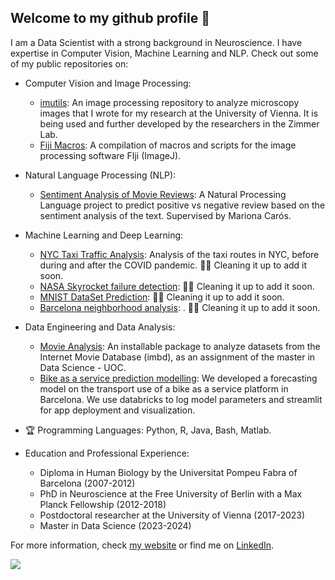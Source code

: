 ## Welcome to my github profile 👋
I am a Data Scientist with a strong background in Neuroscience. I have expertise in Computer Vision, Machine Learning and NLP.
Check out some of my public repositories on:

- Computer Vision and Image Processing:
   - [imutils](https://github.com/ulisesrey/imutils/): An image processing repository to analyze microscopy images that I wrote for my research at the University of Vienna. It is being used and further developed by the researchers in the Zimmer Lab.
  - [Fiji Macros](https://github.com/ulisesrey/fiji_macros/): A compilation of macros and scripts for the image processing software FIji (ImageJ).
- Natural Language Processing (NLP):
   - [Sentiment Analysis of Movie Reviews](https://github.com/ulisesrey/imbd_sentiment_analysis): A Natural Processing Language project to predict positive vs negative review based on the sentiment analysis of the text. Supervised by Mariona Carós.
- Machine Learning and Deep Learning:
   - [NYC Taxi Traffic Analysis](): Analysis of the taxi routes in NYC, before during and after the COVID pandemic. 👷🏼 Cleaning it up to add it soon.
  - [NASA Skyrocket failure detection](): 👷🏼 Cleaning it up to add it soon.
  - [MNIST DataSet Prediction](): 👷🏼 Cleaning it up to add it soon.
  - [Barcelona neighborhood analysis](): . 👷🏼 Cleaning it up to add it soon.
- Data Engineering and Data Analysis:
  - [Movie Analysis](https://github.com/ulisesrey/movie_project): An installable package to analyze datasets from the Internet Movie Database (imbd), as an assignment of the master in Data Science - UOC.
  - [Bike as a service prediction modelling](https://github.com/franmastromarino/ub-bicing-capstone-project): We developed a forecasting model on the transport use of a bike as a service platform in Barcelona. We use databricks to log model parameters and streamlit for app deployment and visualization.



- 🏆 Programming Languages:
Python,
R,
Java,
Bash,
Matlab.

- Education and Professional Experience:
  - Diploma in Human Biology by the Universitat Pompeu Fabra of Barcelona (2007-2012)
  - PhD in Neuroscience at the Free University of Berlin with a Max Planck Fellowship (2012-2018)
  - Postdoctoral researcher at the University of Vienna (2017-2023)
  - Master in Data Science (2023-2024)


For more information, check [my website](https://ulisesrey.github.io/) or find me on [LinkedIn](https://www.linkedin.com/in/ulisesrey/).


  <img src="https://capsule-render.vercel.app/api?type=waving&color=gradient&height=80&section=footer"/>


<!--
**ulisesrey/ulisesrey** is a ✨ _special_ ✨ repository because its `README.md` (this file) appears on your GitHub profile.
-->
